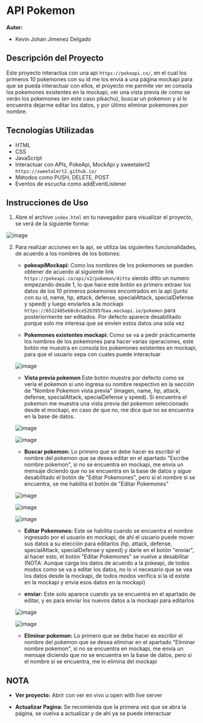# API Pokemon

**Autor:**

- Kevin Johan Jimenez Delgado

## Descripción del Proyecto

Este proyecto interactua con una api `https://pokeapi.co/`, en el cual los primeros 10 pokemones con su id me los envía a una página mockapi para que se pueda interactuar con ellos, el proyecto me permite ver en consola los pokemones existentes en la mockapi, ver una vista previa de como se verán los pokemones (en este caso pikachu), buscar un pokemon y si lo encuentra dejarme editar los datos, y por último eliminar pokemones por nombre.

## Tecnologías Utilizadas

- HTML
- CSS
- JavaScript
- Interactuar con APIs, PokeApi, MockApi y sweetalert2 `https://sweetalert2.github.io/`
- Métodos como PUSH, DELETE, POST
- Eventos de escucha como addEventListener

## Instrucciones de Uso

1. Abre el archivo `index.html` en tu navegador para visualizar el proyecto, se verá de la siguiente forma:

![image](img/index.PNG)

2. Para realizar acciones en la api, se utiliza las siguientes funcionalidades, de acuerdo a los nombres de los botones:

   - **pokeapiMockapi:** Como los nombres de los pokemones se pueden obtener de acuerdo al siguiente link  `https://pokeapi.co/api/v2/pokemon/ditto` siendo ditto un numero empezando desde 1, lo que hace este botón es primero extraer los datos de los 10 primeros pokemones encontrados en la api (junto con su id, name, hp, attack, defense, specialAttack, specialDefense y speed) y luego enviarlos a la mockapi `https://6512485eb8c6ce52b3957baa.mockapi.io/pokemon` para posteriormente ser editados. Por defecto aparece desabilitado porque solo me interesa que se envíen estos datos una sola vez

   - **Pokemones existentes mockapi:** Como se va a pedir prácticamente los nombres de los pokemones para hacer varias operaciones, este botón me muestra en consola los pokemones existentes en mockapi, para que el usuario sepa con cuales puede interactuar

   ![image](img/pokemones%20existentes%20mockapi.png)

   - **Vista previa pokemon** Este botón muestra por defecto como se vería el pokemon si uno ingresa su nombre respectivo en la sección de "Nombre Pokemon vista previa" (imagen, name, hp, attack, defense, specialAttack, specialDefense y speed). Si encuentra el pokemon me muestra una vista previa del pokemon seleccionado desde el mockapi, en caso de que no, me dice que no se encuentra en la base de datos.

   ![image](img/Vista%20previa%20pokemon%201.png)

   ![image](img/Vista%20previa%20pokemon%202.png)

   - **Buscar pokemon:** Lo primero que se debe hacer es escribir el nombre del pokemon que se desea editar en el apartado "Escribe nombre pokemon", si no se encuentra en mockapi, me envía un mensaje diciendo que no se encuentra en la base de datos y sigue desabilitado el botón de "Editar Pokemones", pero si el nombre si se encuentra, se me habilita el botón de "Editar Pokemones"

   ![image](img/pokemonEncontrado1.png)

   ![image](img/pokemonEncontrado2.png)

   ![image](img/pokemonEncontrado2_5.png)

   - **Editar Pokemones:** Este se habilita cuando se encuentra el nombre ingresado por el usuario en mockapi, de ahí el usuario puede mover sus datos a su elección para editarlos (hp, attack, defense, specialAttack, specialDefense y speed) y darle en el botón "enviar", al hacer esto, el botón "Editar Pokemones" se vuelve a desabilitar (NOTA: Aunque carga los datos de acuerdo a la pokeapi, de todos modos como se va a editar los datos, no lo vi necesario que se vea los datos desde la mockapi, de todos modos verifica si la id existe en la mockapi y envia esos datos en la mockapi)

   - **enviar:** Este solo aparece cuando ya se encuentra en el apartado de editar, y es para enviar los nuevos datos a la mockapi para editarlos

   ![image](img/pokemonEncontrado3.png)

   ![image](img/pokemonEncontrado4.png)



   - **Eliminar pokemon:** Lo primero que se debe hacer es escribir el nombre del pokemon que se desea eliminar en el apartado "Eliminar nombre pokemon", si no se encuentra en mockapi, me envía un mensaje diciendo que no se encuentra en la base de datos, pero si el nombre si se encuentra, me lo elimina del mockapi

## NOTA

- **Ver proyecto:** Abrir con ver en vivo u open with live server

- **Actualizar Pagina:** Se recomienda que la primera vez que se abra la página, se vuelva a actualizar y de ahí ya se puede interactuar

